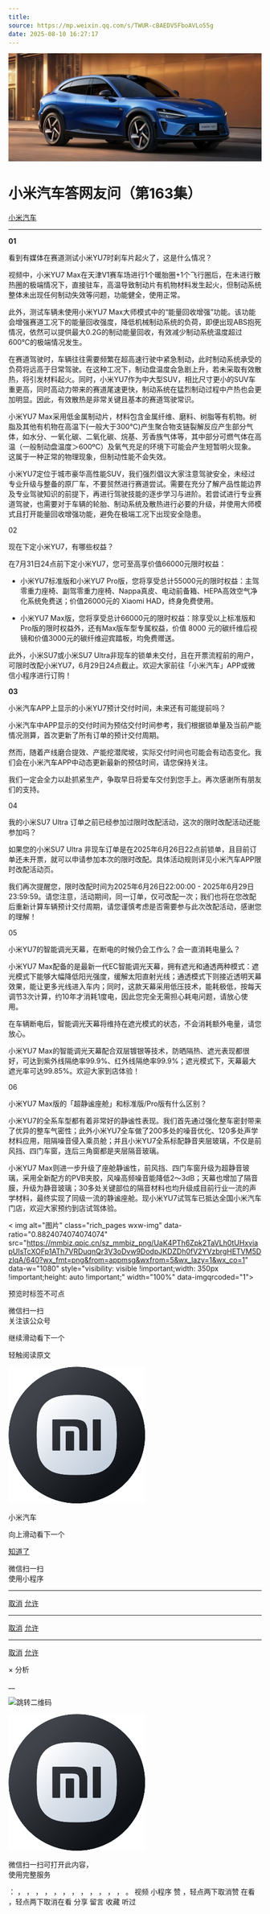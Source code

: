 ```yaml
---
title: 
source: https://mp.weixin.qq.com/s/TWUR-cBAEDV5FboAVLo55g
date: 2025-08-10 16:27:17
---
```


![cover_image](images/img_8ea2b8ad.jpg)


#  小米汽车答网友问（第163集）


[ 小米汽车 ](<javascript:void\(0\);>)

______

**01**

看到有媒体在赛道测试小米YU7时刹车片起火了，这是什么情况？

视频中，小米YU7 Max在天津V1赛车场进行1个暖胎圈+1个飞行圈后，在未进行散热圈的极端情况下，直接驻车，高温导致制动片有机物材料发生起火，但制动系统整体未出现任何制动失效等问题，功能健全，使用正常。  

此外，测试车辆未使用小米YU7 Max大师模式中的“能量回收增强”功能。该功能会增强赛道工况下的能量回收强度，降低机械制动系统的负荷，即便出现ABS抱死情况，依然可以提供最大0.2G的制动能量回收，有效减少制动系统温度超过600℃的极端情况发生。  

在赛道驾驶时，车辆往往需要频繁在超高速行驶中紧急制动，此时制动系统承受的负荷将远高于日常驾驶。在这种工况下，制动盘温度会急剧上升，若未采取有效散热，将引发材料起火。同时，小米YU7作为中大型SUV，相比尺寸更小的SUV车重更高，同时高动力带来的赛道尾速更快，制动系统在猛烈制动过程中产热也会更加明显。因此，有效散热是非常关键且基本的赛道驾驶常识。  

小米YU7 Max采用低金属制动片，材料包含金属纤维、磨料、树脂等有机物。树脂及其他有机物在高温下(一般大于300°C)产生聚合物支链裂解反应产生部分气体，如水分、一氧化碳、二氧化碳、烷基、芳香族气体等，其中部分可燃气体在高温（一般制动盘温度＞600ºC）及氧气充足的环境下可能会产生短暂明火现象。这属于一种正常的物理现象，但制动性能不会失效。  

小米YU7定位于城市豪华高性能SUV，我们强烈倡议大家注意驾驶安全，未经过专业升级与整备的原厂车，不要贸然进行赛道尝试。需要在充分了解产品性能边界及专业驾驶知识的前提下，再进行驾驶技能的逐步学习与进阶。若尝试进行专业赛道驾驶，也需要对于车辆的轮胎、制动系统及散热进行必要的升级，并使用大师模式且打开能量回收增强功能，避免在极端工况下出现安全隐患。

02

现在下定小米YU7，有哪些权益？

在7月31日24点前下定小米YU7，您可至高享价值66000元限时权益：  

  * 小米YU7标准版和小米YU7 Pro版，您将享受总计55000元的限时权益：主驾零重力座椅、副驾零重力座椅、Nappa真皮、电动前备箱、HEPA高效空气净化系统免费送；价值26000元的 Xiaomi HAD，终身免费使用。  

  * 小米YU7 Max版，您将享受总计66000元的限时权益：除享受以上标准版和Pro版的限时权益外，还有Max版车型专属权益，价值 8000 元的碳纤维后视镜和价值3000元的碳纤维迎宾踏板，均免费赠送。

此外，小米SU7或小米SU7 Ultra非现车的锁单未交付，且在开票流程前的用户，可限时改配小米YU7，6月29日24点截止。欢迎大家前往「小米汽车」APP或微信小程序进行订购！

**03**

小米汽车APP上显示的小米YU7预计交付时间，未来还有可能提前吗？

小米汽车中APP显示的交付时间为预估交付时间参考，我们根据锁单量及当前产能情况测算，首次更新了所有订单的预计交付周期。

然而，随着产线磨合提效、产能挖潜爬坡，实际交付时间也可能会有动态变化。我们会在小米汽车APP中动态更新最新的预估时间，请您保持关注。  

我们一定会全力以赴抓紧生产，争取早日将爱车交付到您手上。再次感谢所有朋友们的支持。

04

我的小米SU7 Ultra 订单之前已经参加过限时改配活动，这次的限时改配活动还能参加吗？

如果您的小米SU7 Ultra 非现车订单是在2025年6月26日22点前锁单，且目前订单还未开票，就可以申请参加本次的限时改配。具体活动规则详见小米汽车APP限时改配活动页。  

我们再次提醒您，限时改配时间为2025年6月26日22:00:00 - 2025年6月29日23:59:59。请您注意，活动期间，同一订单，仅可改配一次；我们也将在您改配后重新计算车辆预计交付周期，请您谨慎考虑是否需要参与此次改配活动，感谢您的理解！

05

小米YU7的智能调光天幕，在断电的时候仍会工作么？会一直消耗电量么？

小米YU7 Max配备的是最新一代EC智能调光天幕，拥有遮光和通透两种模式：遮光模式下能够大幅降低阳光强度，缓解太阳直射光线；通透模式下则接近透明天幕效果，能让更多光线进入车内；同时，这款天幕采用低压技术，能耗极低，按每天调节3次计算，约10年才消耗1度电，因此您完全无需担心耗电问题，请放心使用。  

在车辆断电后，智能调光天幕将维持在遮光模式的状态，不会消耗额外电量，请您放心。  

小米YU7 Max的智能调光天幕配合双层镀银等技术，防晒隔热、遮光表现都很好，可达到紫外线隔绝率99.9%、红外线隔绝率99.9%；遮光模式下，天幕最大遮光率可达99.85%。欢迎大家到店体验！

06

小米YU7 Max版的「超静谧座舱」和标准版/Pro版有什么区别？

小米YU7的全系车型都有着非常好的静谧性表现。我们首先通过强化整车密封带来了优异的整车气密性；此外小米YU7全车做了200多处的噪音优化、120多处声学材料应用，阻隔噪音侵入乘员舱；并且小米YU7全系标配静音夹层玻璃，不仅是前风挡、四门车窗，连后三角窗都是夹层隔音玻璃。  

小米YU7 Max则进一步升级了座舱静谧性，前风挡、四门车窗升级为超静音玻璃，采用全新配方的PVB夹胶，风噪高频噪音能降低2～3dB；天幕也增加了隔音膜，升级为静音玻璃；30多处关键部位的隔音材料也均升级成目前行业一流的声学材料，最终实现了同级一流的静谧座舱。现小米YU7试驾车已抵达全国小米汽车门店，欢迎大家预约到店试驾体验。

  

  
  
  
< img alt="图片" class="rich_pages wxw-img" data-ratio="0.8824074074074074" src="https://mmbiz.qpic.cn/sz_mmbiz_png/UaK4PTh6Zpk2TaVLh0tUHxviapUIsTcXOFp1ATh7VRDuqnQr3V3oDvw9DodpJKDZDh0fV2YVzbrgHETVM5DzIqA/640?wx_fmt=png&from=appmsg&wxfrom=5&wx_lazy=1&wx_co=1" data-w="1080" style="visibility: visible !important;width: 350px !important;height: auto !important;" width="100%" data-imgqrcoded="1">[](<>)

预览时标签不可点

微信扫一扫  
关注该公众号

继续滑动看下一个

轻触阅读原文

![img_97d833da.jpg](images/img_97d833da.jpg)

小米汽车 

向上滑动看下一个

[知道了](<javascript:;>)

微信扫一扫  
使用小程序

****

[取消](<javascript:void\(0\);>) [允许](<javascript:void\(0\);>)

****

[取消](<javascript:void\(0\);>) [允许](<javascript:void\(0\);>)

****

[取消](<javascript:void\(0\);>) [允许](<javascript:void\(0\);>)

× 分析

__

![跳转二维码]()

![作者头像](images/img_97d833da.jpg)

微信扫一扫可打开此内容，  
使用完整服务

： ， ， ， ， ， ， ， ， ， ， ， ， 。 视频 小程序 赞 ，轻点两下取消赞 在看 ，轻点两下取消在看 分享 留言 收藏 听过
